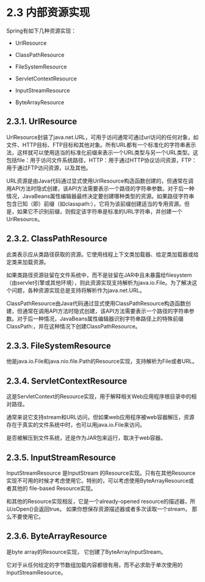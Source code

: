# 2.3 内部资源实现

Spring有如下几种资源实现：

* UrlResource

* ClassPathResource

* FileSystemResource

* ServletContextResource

* InputStreamResource

* ByteArrayResource

## 2.3.1. UrlResource

UrlResource封装了java.net.URL，可用于访问通常可通过url访问的任何对象，如文件、HTTP目标、FTP目标和其他对象。所有URL都有一个标准化的字符串表示法，这样就可以使用适当的标准化前缀来表示一个URL类型与另一个URL类型。这包括file：用于访问文件系统路径，HTTP：用于通过HTTP协议访问资源，FTP：用于通过FTP访问资源，以及其他。

URL资源是由Java代码通过显式使用UrlResource构造函数创建的，但通常在调用API方法时隐式创建，该API方法需要表示一个路径的字符串参数。对于后一种情况，JavaBeans属性编辑器最终决定要创建哪种类型的资源。如果路径字符串包含已知（即）前缀（如classpath:），它将为该前缀创建适当的专用资源。但是，如果它不识别前缀，则假定该字符串是标准的URL字符串，并创建一个UrlResource。

## 2.3.2. ClassPathResource

此类表示应从类路径获取的资源。它使用线程上下文类加载器、给定类加载器或给定类来加载资源。

如果类路径资源驻留在文件系统中，而不是驻留在JAR中且未暴露给filesystem（由servlet引擎或其他环境），则此资源实现支持解析为java.io.File。为了解决这个问题，各种资源实现总是支持将解析作为java.net.URL。

ClassPathResource由Java代码通过显式使用ClassPathResource构造函数创建，但通常在调用API方法时隐式创建，该API方法需要表示一个路径的字符串参数。对于后一种情况，JavaBeans属性编辑器识别字符串路径上的特殊前缀ClassPath:，并在这种情况下创建ClassPathResource。

## 2.3.3. FileSystemResource

他是java.io.File和java.nio.file.Path的Resource实现，支持解析为File或者URL。

## 2.3.4. ServletContextResource

这是ServletContext的Resource实现，用于解释相关Web应用程序根目录中的相对路径。

通常来说它支持stream和URL访问，但如果web应用程序被web容器解压，资源存在于真实的文件系统中时，也可以用java.io.File来访问。

是否被解压到文件系统，还是作为JAR包来运行，取决于web容器。

## 2.3.5. InputStreamResource

InputStreamResource 是InputStream 的Resource实现。只有在其他Resource实现不可用的时候才考虑使用它。特别的，可以考虑使用ByteArrayResource或者其他的 file-based Resource实现。

和其他的Resource实现相反，它是一个already-opened resource的描述器，所以isOpen()会返回true。 如果你想保存资源描述器或者多次读取一个stream， 那么不要使用它。

## 2.3.6. ByteArrayResource

是byte array的Resource实现， 它创建了ByteArrayInputStream。

它对于从任何给定的字节数组加载内容都很有用，而不必求助于单次使用的InputStreamResource。

